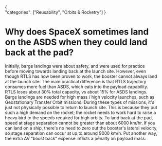 {    
    "categories": ["Reusability", "Orbits & Rocketry"]
}

# Why does SpaceX sometimes land on the ASDS when they could land back at the pad?

Initially, barge landings were about safety, and were used for practice before moving towards landing back at the launch site. However, even though RTLS has now been proven to work, the booster cannot always land at the launch site. The main practical difference is that RTLS trajectory consumes more fuel than ASDS, which eats into the payload capability. RTLS loses about 30% total capacity, vs about 15% for ASDS landings. Barge landings are needed for high mass / high velocity launches, such as Geostationary Transfer Orbit missions. During these types of missions, it's just not physically possible to return to launch site. This is because they put such a high demand on the rocket; the rocket needs to work hard to raise a heavy bird to the speeds required for high orbits. To land back at the pad, speed at stage separation cannot be greater than about 6000 km/hr. If you can land on a ship, there's no need to zero out the booster's lateral velocity, so stage separation can occur at up to around 9000 km/h. Put another way, the extra ∆V "boost back" expense inflicts a penalty on payload mass.

